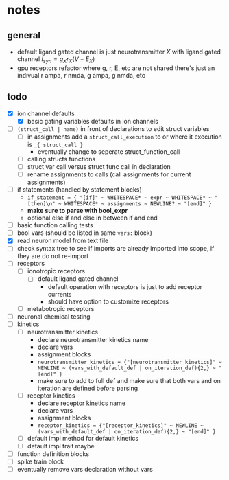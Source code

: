 # notes

## general

- default ligand gated channel is just neurotransmitter $X$ with ligand gated channel $I_{syn} = g_X r_X (V - E_X)$
- gpu receptors refactor where g, r, E, etc are not shared there's just an indivual r ampa, r nmda, g ampa, g nmda, etc

## todo

- [x] ion channel defaults
  - [x] basic gating variables defaults in ion channels
- [ ] `(struct_call | name)` in front of declarations to edit struct variables
  - [ ] in assignments add a `struct_call_execution` to or where it execution is `_{ struct_call }`
    - eventually change to seperate struct_function_call
  - [ ] calling structs functions
  - [ ] struct var call versus struct func call in declaration
  - [ ] rename assignments to calls (call assignments for current assignments)
- [ ] if statements (handled by statement blocks)
  - `if_statement = { "[if]" ~ WHITESPACE* ~ expr ~ WHITESPACE* ~ "[then]\n" ~ WHITESPACE* ~ assignments ~ NEWLINE? ~ "[end]" }`
  - **make sure to parse with bool_expr**
  - optional else if and else in between if and end
- [ ] basic function calling tests
- [ ] bool vars (should be listed in same `vars:` block)
- [x] read neuron model from text file
- [ ] check syntax tree to see if imports are already imported into scope, if they are do not re-import
- [ ] receptors
  - [ ] ionotropic receptors
    - [ ] default ligand gated channel
      - default operation with receptors is just to add receptor currents
      - should have option to customize receptors
  - [ ] metabotropic receptors
- [ ] neuronal chemical testing
- [ ] kinetics
  - [ ] neurotransmitter kinetics
    - declare neurotransmitter kinetics name
    - declare vars
    - assignment blocks
    - `neurotransmitter_kinetics = {"[neurotransmitter_kinetics]" ~ NEWLINE ~ (vars_with_default_def | on_iteration_def){2,} ~ "[end]" }`
    - make sure to add to full def and make sure that both vars and on iteration are defined before parsing
  - [ ] receptor kinetics
    - declare receptor kinetics name
    - declare vars
    - assignment blocks
    - `receptor_kinetics = {"[receptor_kinetics]" ~ NEWLINE ~ (vars_with_default_def | on_iteration_def){2,} ~ "[end]" }`
  - [ ] default impl method for default kinetics
  - [ ] default impl trait maybe
- [ ] function definition blocks
- [ ] spike train block
- [ ] eventually remove vars declaration without vars
